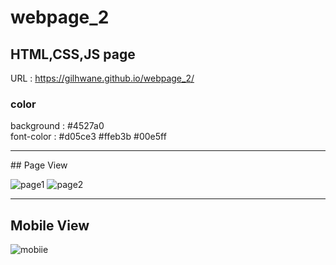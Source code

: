 # webpage_2

## HTML,CSS,JS page
URL : https://gilhwane.github.io/webpage_2/

### color
background : #4527a0 <br>
font-color : #d05ce3 #ffeb3b #00e5ff

<hr>
## Page View

![page1](https://user-images.githubusercontent.com/63918911/108956926-e51c6900-76b3-11eb-9ca1-5381462c48ad.PNG)
![page2](https://user-images.githubusercontent.com/63918911/108956930-e64d9600-76b3-11eb-88e9-b2f7be58b349.PNG)
<hr>

## Mobile View
![mobiie](https://user-images.githubusercontent.com/63918911/108956933-e8aff000-76b3-11eb-8d76-c09c17d3e2f4.PNG)
